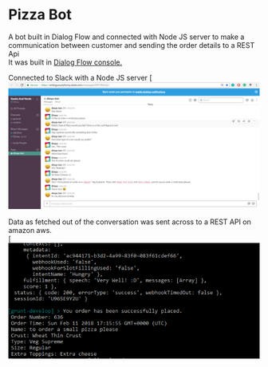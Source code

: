 # 

# Pizza Bot

A bot built in Dialog Flow and connected with Node JS server to make a communication between customer and sending the order details to a REST Api
<br>
It was built in [Dialog Flow console.](https://dialogflow.com)

Connected to Slack with a Node JS server
[![Screen Shot](Snapshots/MyPizzaBot.PNG)

Data as fetched out of the conversation was sent across to a REST API on amazon aws. <br>
[![Screen Shot](Snapshots/MyPizzaBotReceipt.PNG)
